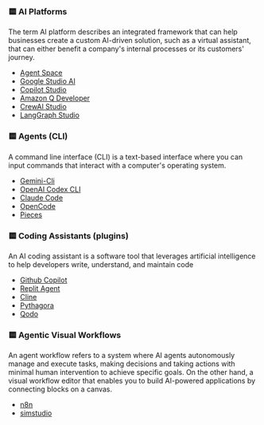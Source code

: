 
### 🟨 AI Platforms
The term AI platform describes an integrated framework that can help businesses create a custom AI-driven solution, such as a virtual assistant, that can either benefit a company's internal processes or its customers' journey.

- [Agent Space](https://cloud.google.com/products/agentspace?hl=es)
- [Google Studio AI](https://aistudio.google.com/)
- [Copilot Studio](https://www.microsoft.com/en-us/microsoft-copilot/blog/copilot-studio/)
- [Amazon Q Developer](https://aws.amazon.com/es/q/developer/)
- [CrewAI Studio](https://github.com/strnad/CrewAI-Studio)
- [LangGraph Studio](https://blog.langchain.com/langgraph-studio-the-first-agent-ide/)
  
### 🟨 Agents (CLI)
 A command line interface (CLI) is a text-based interface where you can input commands that interact with a computer's operating system. 
 
- [Gemini-Cli](https://github.com/google-gemini/gemini-cli) 
- [OpenAI Codex CLI](https://github.com/openai/codex) 
- [Claude Code](https://docs.anthropic.com/en/docs/agents-and-tools/claude-code/overview)
- [OpenCode](https://github.com/opencode-ai/opencode)
- [Pieces](https://github.com/pieces-app)

### 🟨 Coding Assistants  (plugins)
An AI coding assistant is a software tool that leverages artificial intelligence to help developers write, understand, and maintain code

- [Github Copilot](https://github.com/features/copilot)
- [Replit Agent](https://replit.com/ai)
- [Cline](https://cline.bot/)
- [Pythagora](https://www.pythagora.ai/) 
- [Qodo](https://www.qodo.ai/)
    
### 🟨 Agentic Visual Workflows
An agent workflow refers to a system where AI agents autonomously manage and execute tasks, making decisions and taking actions with minimal human intervention to achieve specific goals.
On the other hand, a visual workflow editor that enables you to build AI-powered applications by connecting blocks on a canvas.

 - [n8n](https://n8n.io/)
 - [simstudio](https://www.simstudio.ai)



 

